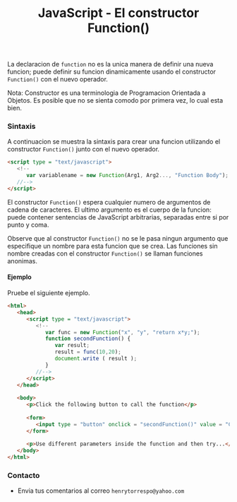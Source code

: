﻿---
title: JavaScript - El constructor Function()
description: crea funciones anonimas (sin nombre) para evitar el uso de variables globales
categories: 
  - Blog
  - Javascript
comments: true
---

La declaracion de `function` no es la unica manera de definir una nueva funcion; puede definir su funcion dinamicamente usando el constructor `Function()` con el nuevo operador.

Nota: Constructor es una terminologia de Programacion Orientada a Objetos. Es posible que no se sienta comodo por primera vez, lo cual esta bien.

### Sintaxis

A continuacion se muestra la sintaxis para crear una funcion utilizando el constructor `Function()` junto con el nuevo operador.

```html
<script type = "text/javascript">
   <!--
      var variablename = new Function(Arg1, Arg2..., "Function Body");
   //-->
</script>
```

El constructor `Function()` espera cualquier numero de argumentos de cadena de caracteres. El ultimo argumento es el cuerpo de la funcion: puede contener sentencias de JavaScript arbitrarias, separadas entre si por punto y coma.

Observe que al constructor `Function()` no se le pasa ningun argumento que especifique un nombre para esta funcion que se crea. Las funciones sin nombre creadas con el constructor `Function()` se llaman funciones anonimas.

#### Ejemplo

Pruebe el siguiente ejemplo.

```html
<html>
   <head>
      <script type = "text/javascript">
         <!--
            var func = new Function("x", "y", "return x*y;");
            function secondFunction() {
               var result;
               result = func(10,20);
               document.write ( result );
            }
         //-->
      </script>
   </head>
   
   <body>
      <p>Click the following button to call the function</p>
      
      <form>
         <input type = "button" onclick = "secondFunction()" value = "Call Function">
      </form>
      
      <p>Use different parameters inside the function and then try...</p>
   </body>
</html>
```

### Contacto

- Envia tus comentarios al correo `henrytorrespo@yahoo.com`
